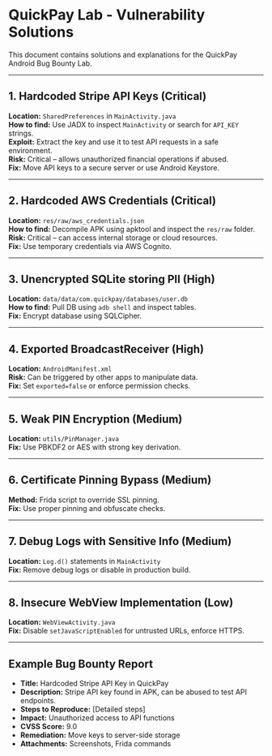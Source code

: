 # QuickPay Lab - Vulnerability Solutions

This document contains solutions and explanations for the QuickPay Android Bug Bounty Lab.

---

## 1. Hardcoded Stripe API Keys (Critical)
**Location:** `SharedPreferences` in `MainActivity.java`  
**How to find:** Use JADX to inspect `MainActivity` or search for `API_KEY` strings.  
**Exploit:** Extract the key and use it to test API requests in a safe environment.  
**Risk:** Critical – allows unauthorized financial operations if abused.  
**Fix:** Move API keys to a secure server or use Android Keystore.

---

## 2. Hardcoded AWS Credentials (Critical)
**Location:** `res/raw/aws_credentials.json`  
**How to find:** Decompile APK using apktool and inspect the `res/raw` folder.  
**Risk:** Critical – can access internal storage or cloud resources.  
**Fix:** Use temporary credentials via AWS Cognito.

---

## 3. Unencrypted SQLite storing PII (High)
**Location:** `data/data/com.quickpay/databases/user.db`  
**How to find:** Pull DB using `adb shell` and inspect tables.  
**Fix:** Encrypt database using SQLCipher.

---

## 4. Exported BroadcastReceiver (High)
**Location:** `AndroidManifest.xml`  
**Risk:** Can be triggered by other apps to manipulate data.  
**Fix:** Set `exported=false` or enforce permission checks.

---

## 5. Weak PIN Encryption (Medium)
**Location:** `utils/PinManager.java`  
**Fix:** Use PBKDF2 or AES with strong key derivation.

---

## 6. Certificate Pinning Bypass (Medium)
**Method:** Frida script to override SSL pinning.  
**Fix:** Use proper pinning and obfuscate checks.

---

## 7. Debug Logs with Sensitive Info (Medium)
**Location:** `Log.d()` statements in `MainActivity`  
**Fix:** Remove debug logs or disable in production build.

---

## 8. Insecure WebView Implementation (Low)
**Location:** `WebViewActivity.java`  
**Fix:** Disable `setJavaScriptEnabled` for untrusted URLs, enforce HTTPS.

---

## Example Bug Bounty Report

- **Title:** Hardcoded Stripe API Key in QuickPay  
- **Description:** Stripe API key found in APK, can be abused to test API endpoints.  
- **Steps to Reproduce:** [Detailed steps]  
- **Impact:** Unauthorized access to API functions  
- **CVSS Score:** 9.0  
- **Remediation:** Move keys to server-side storage  
- **Attachments:** Screenshots, Frida commands

